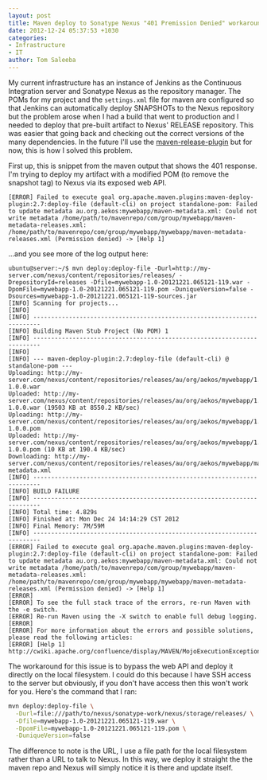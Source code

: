 ```yaml
---
layout: post
title: Maven deploy to Sonatype Nexus "401 Premission Denied" workaround
date: 2012-12-24 05:37:53 +1030
categories:
- Infrastructure
- IT
author: Tom Saleeba
---
```

My current infrastructure has an instance of Jenkins as the Continuous Integration server and Sonatype Nexus as the repository manager. The POMs for my project and the `settings.xml` file for maven are configured so that Jenkins can automatically deploy SNAPSHOTs to the Nexus repository but the problem arose when I had a build that went to production and I needed to deploy that pre-built artifact to Nexus' RELEASE repository. This was easier that going back and checking out the correct versions of the many dependencies. In the future I'll use the [maven-release-plugin](http://maven.apache.org/maven-release/maven-release-plugin/index.html) but for now, this is how I solved this problem.

First up, this is snippet from the maven output that shows the 401 response. I'm trying to deploy my artifact with a modified POM (to remove the snapshot tag) to Nexus via its exposed web API.
```
[ERROR] Failed to execute goal org.apache.maven.plugins:maven-deploy-plugin:2.7:deploy-file (default-cli) on project standalone-pom: Failed to update metadata au.org.aekos:mywebapp/maven-metadata.xml: Could not write metadata /home/path/to/mavenrepo/com/group/mywebapp/maven-metadata-releases.xml: /home/path/to/mavenrepo/com/group/mywebapp/mywebapp/maven-metadata-releases.xml (Permission denied) -> [Help 1]
```
...and you see more of the log output here:
```
ubuntu@server:~/$ mvn deploy:deploy-file -Durl=http://my-server.com/nexus/content/repositories/releases/ -DrepositoryId=releases -Dfile=mywebapp-1.0-20121221.065121-119.war -DpomFile=mywebapp-1.0-20121221.065121-119.pom -DuniqueVersion=false -Dsources=mywebapp-1.0-20121221.065121-119-sources.jar
[INFO] Scanning for projects...
[INFO] 
[INFO] ------------------------------------------------------------------------
[INFO] Building Maven Stub Project (No POM) 1
[INFO] ------------------------------------------------------------------------
[INFO] 
[INFO] --- maven-deploy-plugin:2.7:deploy-file (default-cli) @ standalone-pom ---
Uploading: http://my-server.com/nexus/content/repositories/releases/au/org/aekos/mywebapp/1.0.0/mywebapp-1.0.0.war
Uploaded: http://my-server.com/nexus/content/repositories/releases/au/org/aekos/mywebapp/1.0.0/mywebapp-1.0.0.war (19503 KB at 8550.2 KB/sec)
Uploading: http://my-server.com/nexus/content/repositories/releases/au/org/aekos/mywebapp/1.0.0/mywebapp-1.0.0.pom
Uploaded: http://my-server.com/nexus/content/repositories/releases/au/org/aekos/mywebapp/1.0.0/mywebapp-1.0.0.pom (10 KB at 190.4 KB/sec)
Downloading: http://my-server.com/nexus/content/repositories/releases/au/org/aekos/mywebapp/maven-metadata.xml
[INFO] ------------------------------------------------------------------------
[INFO] BUILD FAILURE
[INFO] ------------------------------------------------------------------------
[INFO] Total time: 4.829s
[INFO] Finished at: Mon Dec 24 14:14:29 CST 2012
[INFO] Final Memory: 7M/59M
[INFO] ------------------------------------------------------------------------
[ERROR] Failed to execute goal org.apache.maven.plugins:maven-deploy-plugin:2.7:deploy-file (default-cli) on project standalone-pom: Failed to update metadata au.org.aekos:mywebapp/maven-metadata.xml: Could not write metadata /home/path/to/mavenrepo/com/group/mywebapp/maven-metadata-releases.xml: /home/path/to/mavenrepo/com/group/mywebapp/mywebapp/maven-metadata-releases.xml (Permission denied) -> [Help 1]
[ERROR] 
[ERROR] To see the full stack trace of the errors, re-run Maven with the -e switch.
[ERROR] Re-run Maven using the -X switch to enable full debug logging.
[ERROR] 
[ERROR] For more information about the errors and possible solutions, please read the following articles:
[ERROR] [Help 1] http://cwiki.apache.org/confluence/display/MAVEN/MojoExecutionExceptions
```
The workaround for this issue is to bypass the web API and deploy it directly on the local filesystem. I could do this because I have SSH access to the server but obviously, if you don't have access then this won't work for you. Here's the command that I ran:
```bash
mvn deploy:deploy-file \
  -Durl=file:///path/to/nexus/sonatype-work/nexus/storage/releases/ \
  -Dfile=mywebapp-1.0-20121221.065121-119.war \
  -DpomFile=mywebapp-1.0-20121221.065121-119.pom \
  -DuniqueVersion=false
```
The difference to note is the URL, I use a file path for the local filesystem rather than a URL to talk to Nexus. In this way, we deploy it straight the the maven repo and Nexus will simply notice it is there and update itself.
